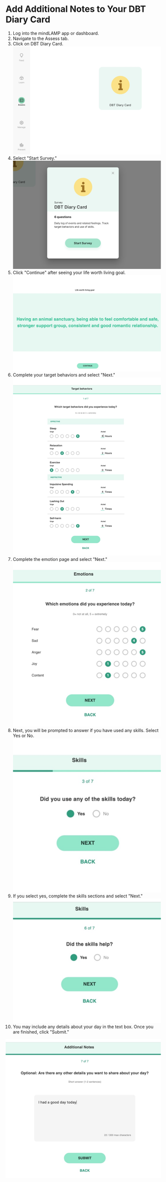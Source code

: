 # Add Additional Notes to Your DBT Diary Card
1. Log into the mindLAMP app or dashboard.
2. Navigate to the Assess tab.
3. Click on DBT Diary Card.![](../assets/feed.jpg)
4. Select "Start Survey."![](../assets/dbt_start.jpg)
5. Click "Continue" after seeing your life worth living goal.![](../assets/life_worth_living.jpg)
6. Complete your target behaviors and select "Next." ![](../assets/target.jpg)
7. Complete the emotion page and select "Next."![](../assets/emotions.jpg)
8. Next, you will be prompted to answer if you have used any skills. Select Yes or No. ![](../assets/skills.jpg)
9. If you select yes, complete the skills sections and select "Next." ![](../assets/skills4.jpg)
10. You may include any details about your day in the text box. Once you are finished, click "Submit."

![](../assets/skills5.jpg)
